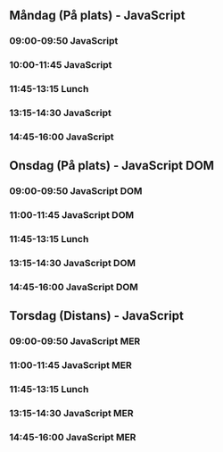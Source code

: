 ## Måndag (På plats) - JavaScript
### 09:00-09:50 JavaScript
### 10:00-11:45 JavaScript
### 11:45-13:15 Lunch
### 13:15-14:30 JavaScript
### 14:45-16:00 JavaScript

## Onsdag (På plats) - JavaScript DOM
### 09:00-09:50 JavaScript DOM
### 11:00-11:45 JavaScript DOM
### 11:45-13:15 Lunch
### 13:15-14:30 JavaScript DOM
### 14:45-16:00 JavaScript DOM

## Torsdag (Distans) - JavaScript
### 09:00-09:50 JavaScript MER
### 11:00-11:45 JavaScript MER
### 11:45-13:15 Lunch
### 13:15-14:30 JavaScript MER
### 14:45-16:00 JavaScript MER